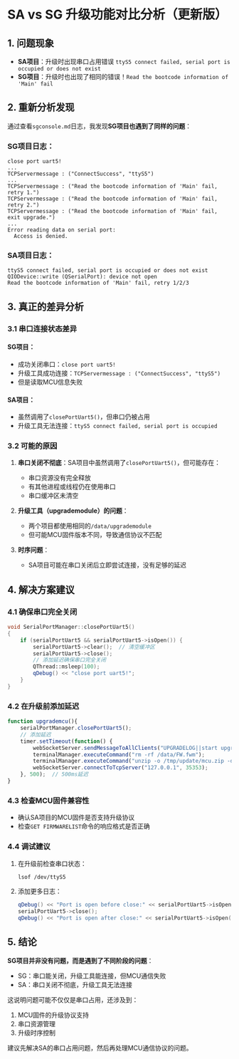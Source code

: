 # SA vs SG 升级功能对比分析（更新版）

## 1. 问题现象

- **SA项目**：升级时出现串口占用错误 `ttyS5 connect failed, serial port is occupied or does not exist`
- **SG项目**：升级时也出现了相同的错误！`Read the bootcode information of 'Main' fail`

## 2. 重新分析发现

通过查看`sgconsole.md`日志，我发现**SG项目也遇到了同样的问题**：

### SG项目日志：
```
close port uart5!
...
TCPServermessage : ("ConnectSuccess", "ttyS5")
...
TCPServermessage : ("Read the bootcode information of 'Main' fail, retry 1.")
TCPServermessage : ("Read the bootcode information of 'Main' fail, retry 2.")
TCPServermessage : ("Read the bootcode information of 'Main' fail, exit upgrade.")
...
Error reading data on serial port:
  Access is denied.
```

### SA项目日志：
```
ttyS5 connect failed, serial port is occupied or does not exist
QIODevice::write (QSerialPort): device not open
Read the bootcode information of 'Main' fail, retry 1/2/3
```

## 3. 真正的差异分析

### 3.1 串口连接状态差异

#### **SG项目**：
- 成功关闭串口：`close port uart5!`
- 升级工具成功连接：`TCPServermessage : ("ConnectSuccess", "ttyS5")`
- 但是读取MCU信息失败

#### **SA项目**：
- 虽然调用了`closePortUart5()`，但串口仍被占用
- 升级工具无法连接：`ttyS5 connect failed, serial port is occupied`

### 3.2 可能的原因

1. **串口关闭不彻底**：SA项目中虽然调用了`closePortUart5()`，但可能存在：
   - 串口资源没有完全释放
   - 有其他进程或线程仍在使用串口
   - 串口缓冲区未清空

2. **升级工具（upgrademodule）的问题**：
   - 两个项目都使用相同的`/data/upgrademodule`
   - 但可能MCU固件版本不同，导致通信协议不匹配

3. **时序问题**：
   - SA项目可能在串口关闭后立即尝试连接，没有足够的延迟

## 4. 解决方案建议

### 4.1 确保串口完全关闭
```cpp
void SerialPortManager::closePortUart5()
{
    if (serialPortUart5 && serialPortUart5->isOpen()) {
        serialPortUart5->clear();  // 清空缓冲区
        serialPortUart5->close();
        // 添加延迟确保串口完全关闭
        QThread::msleep(100);
        qDebug() << "close port uart5!";
    }
}
```

### 4.2 在升级前添加延迟
```qml
function upgrademcu(){
    serialPortManager.closePortUart5();
    // 添加延迟
    timer.setTimeout(function() {
        webSocketServer.sendMessageToAllClients("UPGRADELOG||start upgrade mcu...\r\n");
        terminalManager.executeCommand("rm -rf /data/FW.fwm");
        terminalManager.executeCommand("unzip -o /tmp/update/mcu.zip -d /data/");
        webSocketServer.connectToTcpServer("127.0.0.1", 35353);
    }, 500);  // 500ms延迟
}
```

### 4.3 检查MCU固件兼容性
- 确认SA项目的MCU固件是否支持升级协议
- 检查`GET FIRMWARELIST`命令的响应格式是否正确

### 4.4 调试建议
1. 在升级前检查串口状态：
   ```bash
   lsof /dev/ttyS5
   ```

2. 添加更多日志：
   ```cpp
   qDebug() << "Port is open before close:" << serialPortUart5->isOpen();
   serialPortUart5->close();
   qDebug() << "Port is open after close:" << serialPortUart5->isOpen();
   ```

## 5. 结论

**SG项目并非没有问题，而是遇到了不同阶段的问题**：
- SG：串口能关闭，升级工具能连接，但MCU通信失败
- SA：串口关闭不彻底，升级工具无法连接

这说明问题可能不仅仅是串口占用，还涉及到：
1. MCU固件的升级协议支持
2. 串口资源管理
3. 升级时序控制

建议先解决SA的串口占用问题，然后再处理MCU通信协议的问题。 